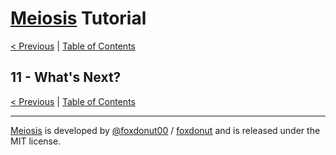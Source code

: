 # [Meiosis](https://meiosis.js.org) Tutorial

[< Previous](10-using-lit-html.html) |
[Table of Contents](toc.html)

## 11 - What's Next?

[< Previous](10-using-lit-html.html) |
[Table of Contents](toc.html)

-----

[Meiosis](https://meiosis.js.org) is developed by [@foxdonut00](http://twitter.com/foxdonut00) / [foxdonut](https://github.com/foxdonut) and is released under the MIT license.
